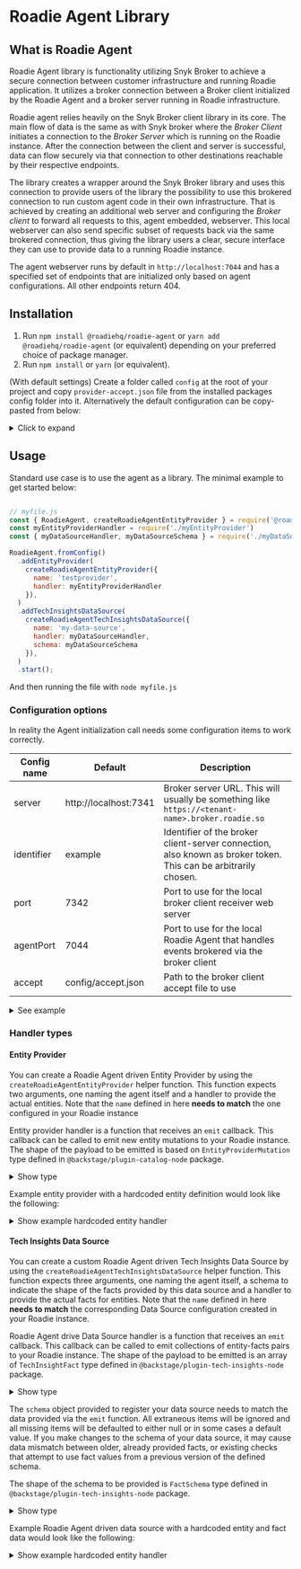 # Roadie Agent Library

## What is Roadie Agent

Roadie Agent library is functionality utilizing Snyk Broker to achieve a secure connection between customer infrastructure and running Roadie application. It utilizes a broker connection between a Broker client initialized by the Roadie Agent and a broker server running in Roadie infrastructure.

Roadie agent relies heavily on the Snyk Broker client library in its core. The main flow of data is the same as with Snyk broker where the _Broker Client_ initiates a connection to the _Broker Server_ which is running on the Roadie instance. After the connection between the client and server is successful, data can flow securely via that connection to other destinations reachable by their respective endpoints.

The library creates a wrapper around the Snyk Broker library and uses this connection to provide users of the library the possibility to use this brokered connection to run custom agent code in their own infrastructure. That is achieved by creating an additional web server and configuring the _Broker client_ to forward all requests to this, agent embedded, webserver. This local webserver can also send specific subset of requests back via the same brokered connection, thus giving the library users a clear, secure interface they can use to provide data to a running Roadie instance.

The agent webserver runs by default in `http://localhost:7044` and has a specified set of endpoints that are initialized only based on agent configurations. All other endpoints return 404.


## Installation

1. Run `npm install @roadiehq/roadie-agent` or `yarn add @roadiehq/roadie-agent` (or equivalent) depending on your preferred choice of package manager.
2. Run `npm install` or `yarn` (or equivalent).

(With default settings) Create a folder called `config` at the root of your project and copy `provider-accept.json` file from the installed packages config folder into it. Alternatively the default configuration can be copy-pasted from below:
<details>

<summary>Click to expand</summary>


```json
{
  "private": [
    {
      "method": "GET",
      "path": "/agent-provider/*",
      "origin": "http://localhost:7044"
    }
  ],
  "public": [
    {
      "method": "any",
      "path": "/*"
    }
  ]
}
```

</details>

## Usage

Standard use case is to use the agent as a library. The minimal example to get started below:

```javascript

// myfile.js
const { RoadieAgent, createRoadieAgentEntityProvider } = require('@roadiehq/roadie-agent')
const myEntityProviderHandler = require('./myEntityProvider')
const { myDataSourceHandler, myDataSourceSchema } = require('./myDataSource')

RoadieAgent.fromConfig()
  .addEntityProvider(
    createRoadieAgentEntityProvider({
      name: 'testprovider',
      handler: myEntityProviderHandler
    }),
  )
  .addTechInsightsDataSource(
    createRoadieAgentTechInsightsDataSource({
      name: 'my-data-source',
      handler: myDataSourceHandler,
      schema: myDataSourceSchema
    }),
  )
  .start();

```

And then running the file with `node myfile.js`

### Configuration options

In reality the Agent initialization call needs some configuration items to work correctly.

| Config name | Default               | Description                                                                                                     |
|-------------|-----------------------|-----------------------------------------------------------------------------------------------------------------|
| server      | http://localhost:7341 | Broker server URL. This will usually be something like `https://<tenant-name>.broker.roadie.so`                 |
| identifier  | example               | Identifier of the broker client-server connection, also known as broker token. This can be arbitrarily chosen.  |
| port        | 7342                  | Port to use for the local broker client receiver web server                                                     |
| agentPort   | 7044                  | Port to use for the local Roadie Agent that handles events brokered via the broker client                       |
| accept      | config/accept.json    | Path to the broker client accept file to use                                                                    |


<details>

<summary>See example</summary>


```js
RoadieAgent.fromConfig({
      server: 'https://myroadie.broker.roadie.so',
      identifier: 'my-dev-cluster-roadie-agent',
      accept: '/etc/config/my-modified-accept.json',
   })
  .addEntityProvider(
    createRoadieAgentEntityProvider({
      name: 'testprovider',
      handler: myEntityProviderHandler
    }),
  )
  .addTechInsightsDataSource(
    createRoadieAgentTechInsightsDataSource({
      name: 'my-data-source',
      handler: myDataSourceHandler,
      schema: myDataSourceSchema
    }),
  )
  .start();
```
</details>

### Handler types

#### Entity Provider

You can create a Roadie Agent driven Entity Provider by using the `createRoadieAgentEntityProvider` helper function. This function expects two arguments, one naming the agent itself and a handler to provide the actual entities. Note that the `name` defined in here **needs to match** the one configured in your Roadie instance 

Entity provider handler is a function that receives an `emit` callback. This callback can be called to emit new entity mutations to your Roadie instance. The shape of the payload to be emitted is based on `EntityProviderMutation` type defined in `@backstage/plugin-catalog-node` package. 
<details>
<summary>Show type</summary>

```typescript
export declare type EntityProviderMutation = {
    type: 'full';
    entities: DeferredEntity[];
} | {
    type: 'delta';
    added: DeferredEntity[];
    removed: DeferredEntity[];
};

export declare type DeferredEntity = {
  entity: Entity;
  locationKey?: string;
};
```
</details>


Example entity provider with a hardcoded entity definition would look like the following:

<details>
<summary>Show example hardcoded entity handler</summary>


```typescript
const fakePayload = {
  type: 'full',
  entities: [
    {
      entity: {
        metadata: {
          namespace: 'default',
          annotations: {},
          name: 'locally-provided-group-entity',
          title: 'Locally provided entity',
          description:
            'Entity that is provided via Broker connection from an entity provider running on a separate machine',
        },
        apiVersion: 'backstage.io/v1alpha1',
        kind: 'Group',
        spec: {
          type: 'team',
          profile: {
            displayName: 'Locally provided group entity',
            email: 'team-alpha@example.com',
            picture:
              'https://avatars.dicebear.com/api/identicon/team-alpha@example.com.svg?background=%23fff&margin=25',
          },
          children: [],
        },
      },
    },
  ],
};

export const myEntityHandler = async (emit) => {
  await emit(fakePayload);
}
```
</details>



#### Tech Insights Data Source

You can create a custom Roadie Agent driven Tech Insights Data Source by using the `createRoadieAgentTechInsightsDataSource` helper function. This function expects three arguments, one naming the agent itself, a schema to indicate the shape of the facts provided by this data source and a handler to provide the actual facts for entities. Note that the `name` defined in here **needs to match** the corresponding Data Source configuration  created in your Roadie instance.

Roadie Agent drive Data Source handler is a function that receives an `emit` callback. This callback can be called to emit collections of entity-facts pairs to your Roadie instance. The shape of the payload to be emitted is an array of `TechInsightFact` type defined in `@backstage/plugin-tech-insights-node` package.

<details>
<summary>Show type</summary>

```typescript
declare type TechInsightFact = {
  /**
   * Entity reference that this fact relates to
   */
  entity: {
    namespace: string;
    kind: string;
    name: string;
  };
  /**
   * A collection of fact values as key value pairs.
   *
   * Key indicates fact name as it is defined in FactSchema
   */
  facts: Record<string, number | string | boolean | DateTime | number[] | string[] | boolean[] | DateTime[] | JsonValue>;
  /**
   * Optional timestamp value which can be used to override retrieval time of the fact row.
   * Otherwise when stored into data storage, defaults to current time
   */
  timestamp?: DateTime;
};
```
</details>


The `schema` object provided to register your data source needs to match the data provided via the `emit` function. All extraneous items will be ignored and all missing items will be defaulted to either null or in some cases a default value. If you make changes to the schema of your data source, it may cause data mismatch between older, already provided facts, or existing checks that attempt to use fact values from a previous version of the defined schema. 

The shape of the schema to be provided is `FactSchema` type defined in `@backstage/plugin-tech-insights-node` package.

<details>
<summary>Show type</summary>

```typescript
declare type FactSchema = {
  /**
   * Name of the fact
   */
  [name: string]: {
    /**
     * Type of the individual fact value
     *
     * Numbers are split into integers and floating point values.
     * `set` indicates a collection of values, `object` indicates JSON serializable value
     */
    type: 'integer' | 'float' | 'string' | 'boolean' | 'datetime' | 'set' | 'object';
    /**
     * A description of this individual fact value
     */
    description: string;
    /**
     * Optional semver string to indicate when this specific fact definition was added to the schema
     */
    since?: string;
    /**
     * Metadata related to an individual fact.
     * Can contain links, additional description texts and other actionable data.
     *
     * Currently loosely typed, but in the future when patterns emerge, key shapes can be defined
     *
     * examples:
     * ```
     * \{
     *   link: 'https://sonarqube.mycompany.com/fix-these-issues',
     *   suggestion: 'To affect this value, you can do x, y, z',
     *   minValue: 0
     * \}
     * ```
     */
    metadata?: Record<string, any>;
  };
};
```
</details>


Example Roadie Agent driven data source with a hardcoded entity and fact data would look like the following:

<details>
<summary>Show example hardcoded entity handler</summary>


```typescript
const fakePayload = [{
  entity: {
    name: 'my-entity',
    namespace: 'default',
    kind: 'component'
  },
  facts: {
    'myDataSource.integerFact': 4,
    'myDataSource.stringFact': "3.40.1",
    'myDataSource.datetimeFact': "2023-01-27T14:55:45.289Z",
  }
}, {
  entity: {
    name: 'my-other-entity',
    namespace: 'default',
    kind: 'component'
  },
  facts: {
    'myDataSource.integerFact': 42,
    'myDataSource.stringFact': "0.9.1",
    'myDataSource.datetimeFact': "2021-11-14T19:25:32.425Z",
  }
}];

export const myDataSourceSchema = {
  'myDataSource.integerFact': { 
    type: 'integer', 
    description: 'The amount of things'
  },
  'myDataSource.stringFact': {
    type: 'string',
    description: 'A semver value of a thing'
  },
  'myDataSource.datetimeFact': {
    type: 'datetime',
    description: 'Last updated time of thing'
  },
}

const myEntityHandler = async (emit) => {
  await emit(fakePayload);
}
```
</details>


